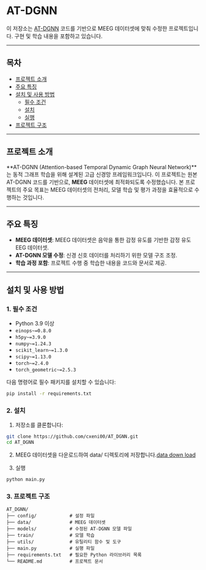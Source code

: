 # AT-DGNN

이 저장소는 [AT-DGNN](https://github.com/xmh1011/AT-DGNN.git) 코드를 기반으로 MEEG 데이터셋에 맞춰 수정한 프로젝트입니다. 구현 및 학습 내용을 포함하고 있습니다.

---

## 목차
- [프로젝트 소개](#프로젝트-소개)
- [주요 특징](#주요-특징)
- [설치 및 사용 방법](#설치-및-사용-방법)
  - [필수 조건](#1-필수-조건)
  - [설치](#2-설치)
  - [실행](#3-실행)
- [프로젝트 구조](#프로젝트-구조)

---

## 프로젝트 소개

**AT-DGNN (Attention-based Temporal Dynamic Graph Neural Network)**는 동적 그래프 학습을 위해 설계된 고급 신경망 프레임워크입니다. 이 프로젝트는 원본 AT-DGNN 코드를 기반으로, **MEEG** 데이터셋에 최적화되도록 수정했습니다. 본 프로젝트의 주요 목표는 MEEG 데이터셋의 전처리, 모델 학습 및 평가 과정을 효율적으로 수행하는 것입니다.

---

## 주요 특징

- **MEEG 데이터셋**: MEEG 데이터셋은 음악을 통한 감정 유도를 기반한 감정 유도 EEG 데이터셋.
- **AT-DGNN 모델 수정**: 신경 신호 데이터를 처리하기 위한 모델 구조 조정.
- **학습 과정 포함**: 프로젝트 수행 중 학습한 내용을 코드와 문서로 제공.

---

## 설치 및 사용 방법

### 1. 필수 조건
- Python 3.9 이상
- `einops~=0.8.0`
- `h5py~=3.9.0`
- `numpy~=1.24.3`
- `scikit_learn~=1.3.0`
- `scipy~=1.13.0`
- `torch~=2.4.0`
- `torch_geometric~=2.5.3`

다음 명령어로 필수 패키지를 설치할 수 있습니다:
```bash
pip install -r requirements.txt
```

### 2. 설치
1.	저장소를 클론합니다:
```bash
git clone https://github.com/cxeni00/AT_DGNN.git
cd AT_DGNN
```

2.	MEEG 데이터셋을 다운로드하여 data/ 디렉토리에 저장합니다.[data down load](https://drive.google.com/drive/folders/1Tabw5sjpFiwy88yP-C-LnunNFrrre9AR)

3.	실행
```bash
python main.py
```

### 3. 프로젝트 구조
```plaintext
AT_DGNN/
├── config/            # 설정 파일 
├── data/              # MEEG 데이터셋
├── models/            # 수정된 AT-DGNN 모델 파일
├── train/             # 모델 학습 
├── utils/             # 유틸리티 함수 및 도구
├── main.py            # 실행 파일
├── requirements.txt   # 필요한 Python 라이브러리 목록
└── README.md          # 프로젝트 문서
```





